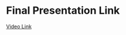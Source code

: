 # Final Presentation Link

[Video Link](https://drive.google.com/file/d/1HSSU-R78t4o1RxMyYCjtzJMps9-wqv9t/view?usp=sharing)
